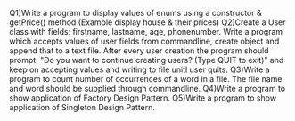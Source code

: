 Q1)Write a program to display values of enums using a constructor & getPrice() method (Example display house & their prices)
Q2)Create a User class with fields: firstname, lastname, age, phonenumber. Write a program which accepts values of user fields from commandline, create object and append that to a text file. After every user creation the program should prompt: "Do you want to continue creating users? (Type QUIT to exit)" and keep on accepting values and writing to file unitl user quits.
Q3)Write a program to count number of occurrences of a word in a file. The file name and word should be supplied through commandline.
Q4)Write a program to show application of Factory Design Pattern.
Q5)Write a program to show application of Singleton Design Pattern.
